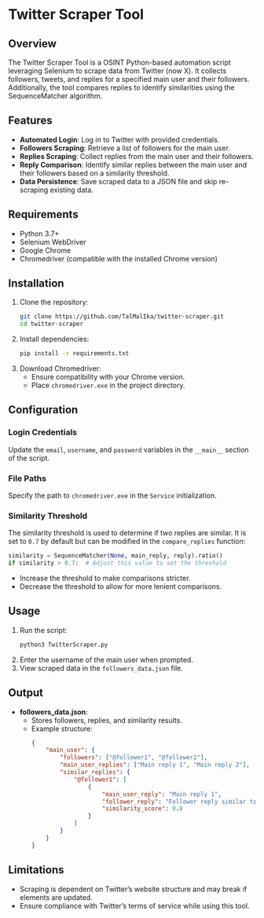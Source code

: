 # Twitter Scraper Tool

## Overview
The Twitter Scraper Tool is a OSINT Python-based automation script leveraging Selenium to scrape data from Twitter (now X). It collects followers, tweets, and replies for a specified main user and their followers. Additionally, the tool compares replies to identify similarities using the SequenceMatcher algorithm.

## Features
- **Automated Login**: Log in to Twitter with provided credentials.
- **Followers Scraping**: Retrieve a list of followers for the main user.
- **Replies Scraping**: Collect replies from the main user and their followers.
- **Reply Comparison**: Identify similar replies between the main user and their followers based on a similarity threshold.
- **Data Persistence**: Save scraped data to a JSON file and skip re-scraping existing data.

## Requirements
- Python 3.7+
- Selenium WebDriver
- Google Chrome
- Chromedriver (compatible with the installed Chrome version)

## Installation
1. Clone the repository:
   ```bash
   git clone https://github.com/TalMalIka/twitter-scraper.git
   cd twitter-scraper
   ```
2. Install dependencies:
   ```bash
   pip install -r requirements.txt
   ```
3. Download Chromedriver:
   - Ensure compatibility with your Chrome version.
   - Place `chromedriver.exe` in the project directory.

## Configuration
### Login Credentials
Update the `email`, `username`, and `password` variables in the `__main__` section of the script.

### File Paths
Specify the path to `chromedriver.exe` in the `Service` initialization.

### Similarity Threshold
The similarity threshold is used to determine if two replies are similar. It is set to `0.7` by default but can be modified in the `compare_replies` function:
```python
similarity = SequenceMatcher(None, main_reply, reply).ratio()
if similarity > 0.7:  # Adjust this value to set the threshold
```
- Increase the threshold to make comparisons stricter.
- Decrease the threshold to allow for more lenient comparisons.

## Usage
1. Run the script:
   ```bash
   python3 TwitterScraper.py
   ```
2. Enter the username of the main user when prompted.
3. View scraped data in the `followers_data.json` file.

## Output
- **followers_data.json**:
  - Stores followers, replies, and similarity results.
  - Example structure:
    ```json
    {
        "main_user": {
            "followers": ["@follower1", "@follower2"],
            "main_user_replies": ["Main reply 1", "Main reply 2"],
            "similar_replies": {
                "@follower1": [
                    {
                        "main_user_reply": "Main reply 1",
                        "follower_reply": "Follower reply similar to main reply",
                        "similarity_score": 0.8
                    }
                ]
            }
        }
    }
    ```

## Limitations
- Scraping is dependent on Twitter’s website structure and may break if elements are updated.
- Ensure compliance with Twitter’s terms of service while using this tool.
